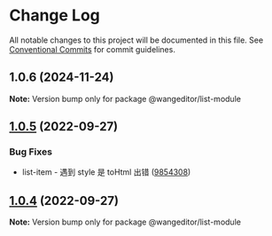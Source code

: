 # Change Log

All notable changes to this project will be documented in this file.
See [Conventional Commits](https://conventionalcommits.org) for commit guidelines.

## 1.0.6 (2024-11-24)

**Note:** Version bump only for package @wangeditor/list-module





## [1.0.5](https://github.com/wangeditor-team/wangEditor/compare/@wangeditor/list-module@1.0.4...@wangeditor/list-module@1.0.5) (2022-09-27)


### Bug Fixes

* list-item - 遇到 style 是 toHtml 出错 ([9854308](https://github.com/wangeditor-team/wangEditor/commit/98543083a1cb09207aceb2a4d8f3c1ce020b106d))





## [1.0.4](https://github.com/wangeditor-team/wangEditor/compare/@wangeditor/list-module@1.0.3...@wangeditor/list-module@1.0.4) (2022-09-27)

**Note:** Version bump only for package @wangeditor/list-module
